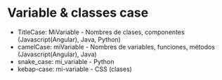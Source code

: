 # Variable & classes case

- TitleCase: MiVariable - Nombres de clases, componentes (Javascript(Angular), Java, Python)
- camelCase: miVariable - Nombres de variables, funciones, métodos (Javascript(Angular), Java)
- snake_case:  mi_variable - Python
- kebap-case: mi-variable - CSS (clases)

